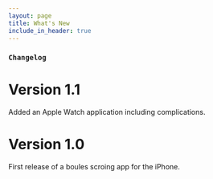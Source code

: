 ```yaml
---
layout: page
title: What's New
include_in_header: true
---
```



### `Changelog`

# **Version 1.1**
Added an Apple Watch application including complications.

# **Version 1.0**
First release of a boules scroing app for the iPhone. 

